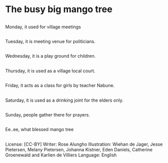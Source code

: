 # The busy big mango tree

##
Monday, it used for
village meetings

##
Tuesday, it is meeting venue for
politicians.

##
Wednesday, it is a play ground for
children.

##
Thursday, it is used as a village
local court.

##
Friday, it acts as a class
for girls by teacher
Nabune.

##
Saturday, it is used as a drinking
joint for the elders only.

##
Sunday, people gather there for
prayers.

##
Ee..ee, what blessed mango tree

##
License: [CC-BY]
Writer: Rose Alungho
Illustration: Wiehan de Jager, Jesse Pietersen, Melany Pietersen, Johanna Kistner, Eden Daniels, Catherine Groenewald and Karlien de Villiers
Language: English
